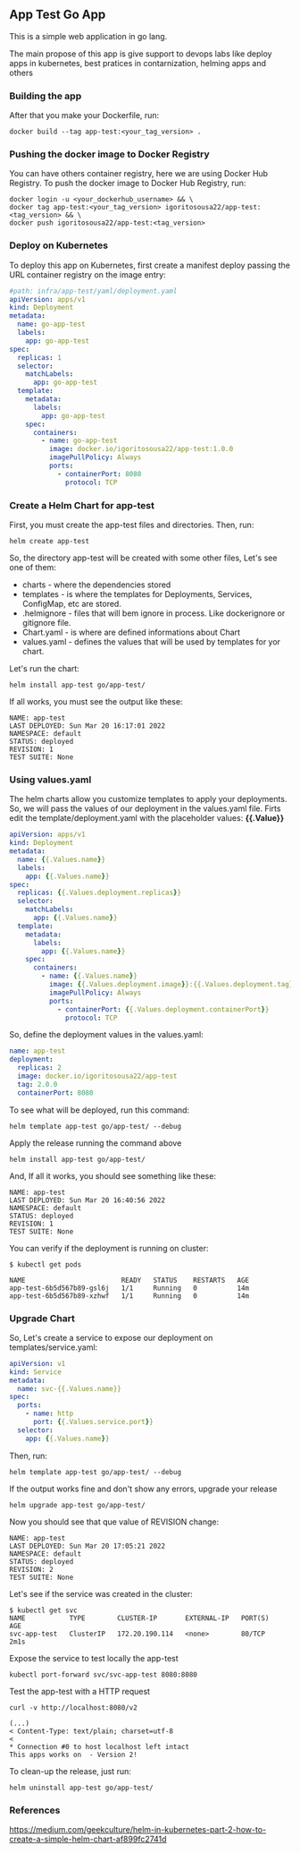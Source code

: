## App Test Go App

This is a simple web application in go lang.

The main propose of this app is give support to devops  labs like deploy apps in kubernetes, best pratices in contarnization, helming apps and others

### Building the app
After that you make your Dockerfile, run:

```console
docker build --tag app-test:<your_tag_version> .
```

### Pushing the docker image to Docker Registry

You can have others container registry, here we are using Docker Hub Registry. To push the docker image to Docker Hub Registry, run:

```console
docker login -u <your_dockerhub_username> && \
docker tag app-test:<your_tag_version> igoritosousa22/app-test:<tag_version> && \
docker push igoritosousa22/app-test:<tag_version>
```
### Deploy on Kubernetes

To deploy this app on Kubernetes, first create a manifest deploy passing the URL container registry on the image entry:
```yaml
#path: infra/app-test/yaml/deployment.yaml
apiVersion: apps/v1
kind: Deployment
metadata:
  name: go-app-test
  labels:
    app: go-app-test
spec:
  replicas: 1
  selector:
    matchLabels:
      app: go-app-test
  template:
    metadata:
      labels:
        app: go-app-test
    spec:
      containers:
        - name: go-app-test
          image: docker.io/igoritosousa22/app-test:1.0.0
          imagePullPolicy: Always
          ports:
            - containerPort: 8080
              protocol: TCP
```

### Create a Helm Chart for app-test

First, you must create the app-test files and directories. Then, run:
```console
helm create app-test
```

So, the directory app-test will be created with some other files, Let's see one of them:

  * charts - where the dependencies stored
  * templates - is where the templates for Deployments, Services, ConfigMap, etc are stored.
  * .helmignore - files that will bem ignore in process. Like dockerignore or gitignore file.
  * Chart.yaml - is where are defined informations about Chart
  * values.yaml - defines the values that will be used by templates for yor chart.

Let's run the chart:

```console
helm install app-test go/app-test/
```

If all works, you must see the output like these:
```console
NAME: app-test
LAST DEPLOYED: Sun Mar 20 16:17:01 2022
NAMESPACE: default
STATUS: deployed
REVISION: 1
TEST SUITE: None
```
### Using values.yaml

The helm charts allow you customize templates to apply your deployments. So, we will pass the values of our deployment in the values.yaml file. Firts edit the template/deployment.yaml with the placeholder values: **{{.Value}}**

```yaml
apiVersion: apps/v1
kind: Deployment
metadata:
  name: {{.Values.name}}
  labels:
    app: {{.Values.name}}
spec:
  replicas: {{.Values.deployment.replicas}}
  selector:
    matchLabels:
      app: {{.Values.name}}
  template:
    metadata:
      labels:
        app: {{.Values.name}}
    spec:
      containers:
        - name: {{.Values.name}}
          image: {{.Values.deployment.image}}:{{.Values.deployment.tag}}
          imagePullPolicy: Always
          ports:
            - containerPort: {{.Values.deployment.containerPort}}
              protocol: TCP
```

So, define the deployment values in the values.yaml:

```yaml
name: app-test
deployment:
  replicas: 2
  image: docker.io/igoritosousa22/app-test
  tag: 2.0.0
  containerPort: 8080
```

To see what will be deployed, run this command:

```console
helm template app-test go/app-test/ --debug
```


Apply the release running the command above

```console
helm install app-test go/app-test/
```

And, If all it works, you should see something like these:
```console
NAME: app-test
LAST DEPLOYED: Sun Mar 20 16:40:56 2022
NAMESPACE: default
STATUS: deployed
REVISION: 1
TEST SUITE: None
```

You can verify if the deployment is running on cluster:

```console
$ kubectl get pods 

NAME                        READY   STATUS    RESTARTS   AGE
app-test-6b5d567b89-gsl6j   1/1     Running   0          14m
app-test-6b5d567b89-xzhwf   1/1     Running   0          14m
```

### Upgrade Chart

So, Let's create a service to expose our deployment on templates/service.yaml:

```yaml
apiVersion: v1
kind: Service
metadata:
  name: svc-{{.Values.name}}
spec:
  ports:
    - name: http
      port: {{.Values.service.port}}
  selector:
    app: {{.Values.name}}
```

Then, run:
```console
helm template app-test go/app-test/ --debug
```

If the output works fine and don't show any errors, upgrade your release
```console
helm upgrade app-test go/app-test/
```

Now you should see that que value of REVISION change:

```console
NAME: app-test
LAST DEPLOYED: Sun Mar 20 17:05:21 2022
NAMESPACE: default
STATUS: deployed
REVISION: 2
TEST SUITE: None
````

Let's see if the service was created in the cluster:
```console
$ kubectl get svc
NAME           TYPE        CLUSTER-IP       EXTERNAL-IP   PORT(S)   AGE
svc-app-test   ClusterIP   172.20.190.114   <none>        80/TCP    2m1s
```

Expose the service to test locally the app-test
```console
kubectl port-forward svc/svc-app-test 8080:8080
```

Test the app-test with a HTTP request
```console
curl -v http://localhost:8080/v2

(...)
< Content-Type: text/plain; charset=utf-8
< 
* Connection #0 to host localhost left intact
This apps works on  - Version 2!
```

To clean-up the release, just run:
```console
helm uninstall app-test go/app-test/
```

### References
https://medium.com/geekculture/helm-in-kubernetes-part-2-how-to-create-a-simple-helm-chart-af899fc2741d


